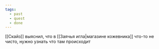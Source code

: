 ```yaml
---
tags:
  - past
  - quest
  - done
---
```


[[Скайз]] выяснил, что в [[Заячья игла|магазине кожевника]] что-то не чисто, нужно узнать что там происходит
